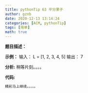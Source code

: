 ```yaml
---
title: pythonTip 63 平分果子
author: gznb
date: 2020-12-13 13:14:24
categories: [ACM, pythonTip]
tags: [简单]
math: true
---
```


**题目描述：**


**示例：**
输入：
L = [1, 2, 3, 4, 5]
输出：
7


**分析:**
稍等片刻。。。。

**代码:**
```python
精彩马上继续。。。。。
```

